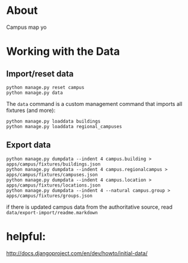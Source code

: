 # About
Campus map yo

# Working with the Data

## Import/reset data
    python manage.py reset campus
    python manage.py data

The `data` command is a custom management command that imports all fixtures (and more):

    python manage.py loaddata buildings
    python manage.py loaddata regional_campuses


## Export data
    python manage.py dumpdata --indent 4 campus.building > apps/campus/fixtures/buildings.json  
    python manage.py dumpdata --indent 4 campus.regionalcampus > apps/campus/fixtures/campuses.json 
    python manage.py dumpdata --indent 4 campus.location > apps/campus/fixtures/locations.json 
    python manage.py dumpdata --indent 4 --natural campus.group > apps/campus/fixtures/groups.json

if there is updated campus data from the authoritative source, read `data/export-import/readme.markdown`

# helpful:
http://docs.djangoproject.com/en/dev/howto/initial-data/